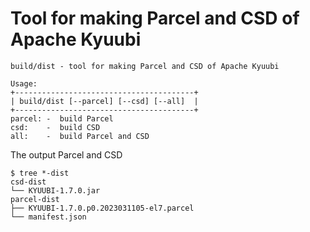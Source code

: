 Tool for making Parcel and CSD of Apache Kyuubi
===

```
build/dist - tool for making Parcel and CSD of Apache Kyuubi

Usage:
+----------------------------------------+
| build/dist [--parcel] [--csd] [--all]  |
+----------------------------------------+
parcel: -  build Parcel
csd:    -  build CSD
all:    -  build Parcel and CSD
```

The output Parcel and CSD
```
$ tree *-dist
csd-dist
└── KYUUBI-1.7.0.jar
parcel-dist
├── KYUUBI-1.7.0.p0.2023031105-el7.parcel
└── manifest.json
```
